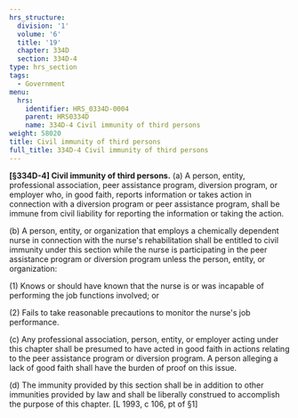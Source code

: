 ```yaml
---
hrs_structure:
  division: '1'
  volume: '6'
  title: '19'
  chapter: 334D
  section: 334D-4
type: hrs_section
tags:
  - Government
menu:
  hrs:
    identifier: HRS_0334D-0004
    parent: HRS0334D
    name: 334D-4 Civil immunity of third persons
weight: 58020
title: Civil immunity of third persons
full_title: 334D-4 Civil immunity of third persons
---
```

**[§334D-4] Civil immunity of third persons.** (a) A person, entity, professional association, peer assistance program, diversion program, or employer who, in good faith, reports information or takes action in connection with a diversion program or peer assistance program, shall be immune from civil liability for reporting the information or taking the action.

(b) A person, entity, or organization that employs a chemically dependent nurse in connection with the nurse's rehabilitation shall be entitled to civil immunity under this section while the nurse is participating in the peer assistance program or diversion program unless the person, entity, or organization:

(1) Knows or should have known that the nurse is or was incapable of performing the job functions involved; or

(2) Fails to take reasonable precautions to monitor the nurse's job performance.

(c) Any professional association, person, entity, or employer acting under this chapter shall be presumed to have acted in good faith in actions relating to the peer assistance program or diversion program. A person alleging a lack of good faith shall have the burden of proof on this issue.

(d) The immunity provided by this section shall be in addition to other immunities provided by law and shall be liberally construed to accomplish the purpose of this chapter. [L 1993, c 106, pt of §1]